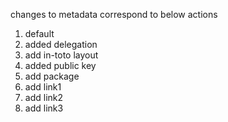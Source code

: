 changes to metadata correspond to below actions

1. default
2. added delegation
3. add in-toto layout
4. added public key
5. add package
6. add link1
7. add link2
8. add link3
